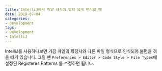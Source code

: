 ```yaml
---
title: IntelliJ에서 파일 형식에 맞지 않게 인식할 때
date: 2019-07-04
categories:
- Development
tags:
- Development
- IntelliJ
---
```


IntelliJ를 사용하다보면 가끔 파일의 확장자와 다른 파일 형식으로 인식되어 불편을 겪을 떄가 있습니다. 그럴 땐 `Preferences > Editor > Code Style > File Types`에 설정된 Registeres Patterns 를 수정하면 됩니다.